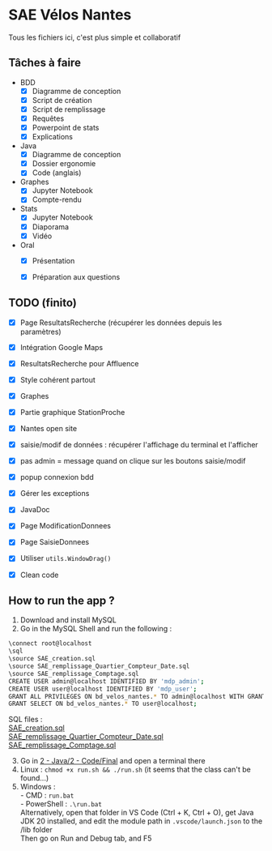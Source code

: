 # SAE Vélos Nantes
Tous les fichiers ici, c'est plus simple et collaboratif

## Tâches à faire
- BDD
  - [x] Diagramme de conception
  - [x] Script de création
  - [x] Script de remplissage
  - [x] Requêtes
  - [x] Powerpoint de stats
  - [x] Explications
- Java
  - [x] Diagramme de conception
  - [x] Dossier ergonomie
  - [x] Code (anglais)
- Graphes
  - [x] Jupyter Notebook
  - [x] Compte-rendu
- Stats
  - [x] Jupyter Notebook
  - [x] Diaporama
  - [x] Vidéo
- Oral
  - [x] Présentation
  - [x] Préparation aux questions
  
  
## TODO (finito)

- [x] Page ResultatsRecherche (récupérer les données depuis les paramètres)
- [x] Intégration Google Maps
- [x] ResultatsRecherche pour Affluence
- [x] Style cohérent partout
- [x] Graphes
- [x] Partie graphique StationProche
- [x] Nantes open site
- [x] saisie/modif de données : récupérer l'affichage du terminal et l'afficher
- [x] pas admin = message quand on clique sur les boutons saisie/modif
- [x] popup connexion bdd
- [x] Gérer les exceptions
- [x] JavaDoc
- [x] Page ModificationDonnees
- [x] Page SaisieDonnees
- [x] Utiliser `utils.WindowDrag()`
- [x] Clean code


## How to run the app ?

1) Download and install MySQL
2) Go in the MySQL Shell and run the following :
```bash
\connect root@localhost
\sql
\source SAE_creation.sql
\source SAE_remplissage_Quartier_Compteur_Date.sql
\source SAE_remplissage_Comptage.sql
CREATE USER admin@localhost IDENTIFIED BY 'mdp_admin';
CREATE USER user@localhost IDENTIFIED BY 'mdp_user';
GRANT ALL PRIVILEGES ON bd_velos_nantes.* TO admin@localhost WITH GRANT OPTION;
GRANT SELECT ON bd_velos_nantes.* TO user@localhost;
```
SQL files :  
[SAE_creation.sql](https://raw.githubusercontent.com/EDM115/school-codes-v2/master/BUT1/Moodle/S2/R2.06/SAE_creation.sql)  
[SAE_remplissage_Quartier_Compteur_Date.sql](https://github.com/EDM115/school-codes-v2/raw/master/BUT1/Moodle/S2/R2.06/SAE_remplissage_Quartier_Compteur_Date.sql)  
[SAE_remplissage_Comptage.sql](https://github.com/EDM115/school-codes-v2/raw/master/BUT1/Moodle/S2/R2.06/SAE_remplissage_Comptage.sql)  

3) Go in [2 - Java/2 - Code/Final](./2%20-%20Java/2%20-%20Code/Final) and open a terminal there
  1) Linux : `chmod +x run.sh && ./run.sh` (it seems that the class can't be found...)
  2) Windows :  
    - CMD : `run.bat`  
    - PowerShell : `.\run.bat`  
Alternatively, open that folder in VS Code (Ctrl + K, Ctrl + O), get Java JDK 20 installed, and edit the module path in `.vscode/launch.json` to the /lib folder  
Then go on Run and Debug tab, and F5

